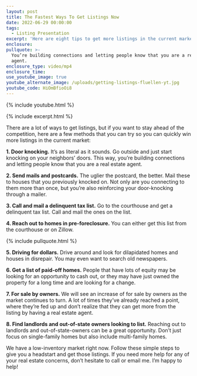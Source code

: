 ```yaml
---
layout: post
title: The Fastest Ways To Get Listings Now
date: 2022-06-29 00:00:00
tags:
  - Listing Presentation
excerpt: 'Here are eight tips to get more listings in the current market. '
enclosure:
pullquote: >-
  You’re building connections and letting people know that you are a real estate
  agent.
enclosure_type: video/mp4
enclosure_time:
use_youtube_image: true
youtube_alternate_image: /uploads/getting-listings-fluellen-yt.jpg
youtube_code: HiOmBfioOi8
---
```

{% include youtube.html %}

{% include excerpt.html %}

There are a lot of ways to get listings, but if you want to stay ahead of the competition, here are a few methods that you can try so you can quickly win more listings in the current market:&nbsp;

**1\. Door knocking.** It’s as literal as it sounds. Go outside and just start knocking on your neighbors’ doors. This way, you’re building connections and letting people know that you are a real estate agent.

**2\. Send mails and postcards.** The uglier the postcard, the better. Mail these to houses that you previously knocked on. Not only are you connecting to them more than once, but you’re also reinforcing your door-knocking through a mailer.&nbsp;

**3\. Call and mail a delinquent tax list.** Go to the courthouse and get a delinquent tax list. Call and mail the ones on the list.

**4\. Reach out to homes in pre-foreclosure.** You can either get this list from the courthouse or on Zillow.

{% include pullquote.html %}

**5\. Driving for dollars.** Drive around and look for dilapidated homes and houses in disrepair. You may even want to search old newspapers.

**6\. Get a list of paid-off homes.** People that have lots of equity may be looking for an opportunity to cash out, or they may have just owned the property for a long time and are looking for a change.

**7\. For sale by owners.** We will see an increase of for sale by owners as the market continues to turn. A lot of times they’ve already reached a point, where they’re fed up and don’t realize that they can get more from the listing by having a real estate agent.&nbsp;

**8\. Find landlords and out-of-state owners looking to list.** Reaching out to landlords and out-of-state-owners can be a great opportunity. Don’t just focus on single-family homes but also include multi-family homes.**&nbsp;**

We have a low-inventory market right now. Follow these simple steps to give you a headstart and get those listings. If you need more help for any of your real estate concerns, don’t hesitate to call or email me. I’m happy to help\!
